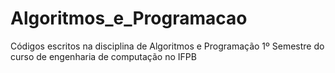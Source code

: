 # Algoritmos_e_Programacao
Códigos escritos na  disciplina de Algoritmos e Programação 1º Semestre do curso de engenharia de computação no IFPB 
